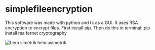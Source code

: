 # simplefileencryption
This software was made with python and tk as a GUI. It uses RSA encryption to encrypt files.
First install pip. Then do this in terminal:
pip install rsa fernet cryptography

![hem simetrik hem asimetrik](https://user-images.githubusercontent.com/76133742/209972465-f22e5ebd-6e0f-4b62-bc8b-c6ecb33a544a.png)
